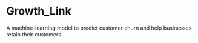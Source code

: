 # Growth_Link
A machine-learning model to predict customer churn and help businesses retain their customers.
